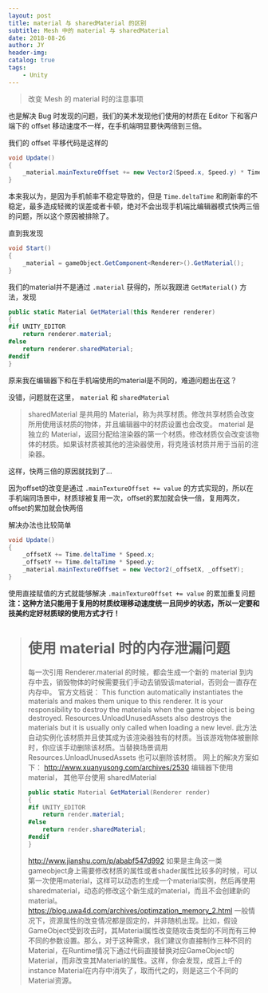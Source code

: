 ```yaml
---
layout: post
title: material 与 sharedMaterial 的区别
subtitle: Mesh 中的 material 与 sharedMaterial
date: 2018-08-26
author: JY
header-img: 
catalog: true
tags: 
    - Unity
---
```

> 改变 Mesh 的 material 时的注意事项

也是解决 Bug 时发现的问题，我们的美术发现他们使用的材质在 Editor 下和客户端下的 offset 移动速度不一样，在手机端明显要快两倍到三倍。

我们的 offset 平移代码是这样的

```csharp
void Update()
{  
    _material.mainTextureOffset += new Vector2(Speed.x, Speed.y) * Time.deltaTime;
}
```

本来我以为，是因为手机帧率不稳定导致的，但是 `Time.deltaTime` 和刷新率的不稳定，最多造成轻微的误差或者卡顿，绝对不会出现手机端比编辑器模式快两三倍的问题，所以这个原因被排除了。

直到我发现

```csharp
void Start()
{
    _material = gameObject.GetComponent<Renderer>().GetMaterial();
}
```

我们的material并不是通过 `.material` 获得的，所以我跟进 `GetMaterial()` 方法，发现

```csharp
public static Material GetMaterial(this Renderer renderer)
{
#if UNITY_EDITOR
    return renderer.material;
#else
    return renderer.sharedMaterial;
#endif
}
```

原来我在编辑器下和在手机端使用的material是不同的，难道问题出在这？

没错，问题就在这里， `material` 和 `sharedMaterial`

> sharedMaterial 是共用的 Material，称为共享材质。修改共享材质会改变所用使用该材质的物体，并且编辑器中的材质设置也会改变。
> material 是独立的 Material，返回分配给渲染器的第一个材质。修改材质仅会改变该物体的材质。如果该材质被其他的渲染器使用，将克隆该材质并用于当前的渲染器。

这样，快两三倍的原因就找到了...

因为offset的改变是通过 `.mainTextureOffset += value` 的方式实现的，所以在手机端同场景中，材质球被复用一次，offset的累加就会快一倍，复用两次，offset的累加就会快两倍

解决办法也比较简单

```csharp
void Update()
{
    _offsetX += Time.deltaTime * Speed.x;
    _offsetY += Time.deltaTime * Speed.y;
    _material.mainTextureOffset = new Vector2(_offsetX, _offsetY);
}
```

使用直接赋值的方式就能够解决 `.mainTextureOffset += value` 的累加重复问题
__注：这种方法只能用于复用的材质纹理移动速度统一且同步的状态，所以一定要和技美约定好材质球的使用方式才行！__

> # 使用 material 时的内存泄漏问题
> 每一次引用 Renderer.material 的时候，都会生成一个新的 material 到内存中去，销毁物体的时候需要我们手动去销毁该material，否则会一直存在内存中。
> 官方文档说：
> This function automatically instantiates the materials and makes them unique to this renderer. It is your responsibility to destroy the materials when the game object is being destroyed. Resources.UnloadUnusedAssets also destroys the materials but it is usually only called when loading a new level.
> 此方法自动实例化该材质并且使其成为该渲染器独有的材质。当该游戏物体被删除时，你应该手动删除该材质。当替换场景调用 Resources.UnloadUnusedAssets 也可以删除该材质。
> 网上的解决方案如下：
> <http://www.xuanyusong.com/archives/2530>
> 编辑器下使用 material， 其他平台使用 sharedMaterial
> ```csharp
> public static Material GetMaterial(Renderer render)  
> {  
> #if UNITY_EDITOR  
>     return render.material;  
> #else  
>     return render.sharedMaterial;  
> #endif  
> }
> ```
> <http://www.jianshu.com/p/ababf547d992>
> 如果是主角这一类gameobject身上需要修改材质的属性或者shader属性比较多的时候，可以第一次使用material，这样可以动态的生成一个material实例，然后再使用sharedmaterial，动态的修改这个新生成的material，而且不会创建新的material。
> <https://blog.uwa4d.com/archives/optimzation_memory_2.html>
> 一般情况下，资源属性的改变情况都是固定的，并非随机出现。比如，假设GameObject受到攻击时，其Material属性改变随攻击类型的不同而有三种不同的参数设置。那么，对于这种需求，我们建议你直接制作三种不同的Material，在Runtime情况下通过代码直接替换对应GameObject的Material，而非改变其Material的属性。这样，你会发现，成百上千的instance Material在内存中消失了，取而代之的，则是这三个不同的Material资源。